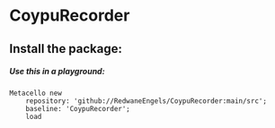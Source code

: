 # CoypuRecorder

## Install the package:

##### Use this in a playground:

```
Metacello new
	repository: 'github://RedwaneEngels/CoypuRecorder:main/src';
	baseline: 'CoypuRecorder';
	load
```
